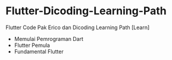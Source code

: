 # Flutter-Dicoding-Learning-Path
Flutter Code Pak Erico dan Dicoding Learning Path [Learn]

- Memulai Pemrograman Dart
- Flutter Pemula
- Fundamental Flutter
